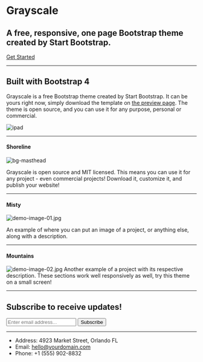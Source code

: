 <!--
  ~ Licensed to the Apache Software Foundation (ASF) under one or more
  ~ contributor license agreements.  See the NOTICE file distributed with
  ~ this work for additional information regarding copyright ownership.
  ~ The ASF licenses this file to You under the Apache License, Version 2.0
  ~ (the "License"); you may not use this file except in compliance with
  ~ the License.  You may obtain a copy of the License at
  ~
  ~      http://www.apache.org/licenses/LICENSE-2.0
  ~
  ~ Unless required by applicable law or agreed to in writing, software
  ~ distributed under the License is distributed on an "AS IS" BASIS,
  ~ WITHOUT WARRANTIES OR CONDITIONS OF ANY KIND, either express or implied.
  ~ See the License for the specific language governing permissions and
  ~ limitations under the License.
  -->

# Grayscale

## A free, responsive, one page Bootstrap theme created by Start Bootstrap.

[Get Started](#about)

---

## Built with Bootstrap 4

Grayscale is a free Bootstrap theme created by Start Bootstrap. It can be                         yours right now, simply download the template on [the preview page](http://startbootstrap.com/template-overviews/grayscale/). The theme is open source, and you can use it for any purpose, personal or commercial.

![ipad](/dist/img/ipad.png)

---

#### Shoreline

![bg-masthead](/dist/img/bg-masthead.jpg)

Grayscale is open source and MIT licensed. This means you can use it for any project - even commercial projects! Download it, customize it, and publish your website!

---

#### Misty

![demo-image-01.jpg](/dist/img/demo-image-01.jpg)

An example of where you can put an image of a project, or anything else, along with a description.

---

#### Mountains

![demo-image-02.jpg](/dist/img/demo-image-02.jpg)
Another example of a project with its respective description. These sections work well responsively as well, try this theme on a small screen!

---

## Subscribe to receive updates!

<form>
  <input type="email" id="inputEmail" placeholder="Enter email address...">
  <button type="submit">Subscribe</button>
</form>

---

* Address: 4923 Market Street, Orlando FL
* Email: hello@yourdomain.com
* Phone: +1 (555) 902-8832